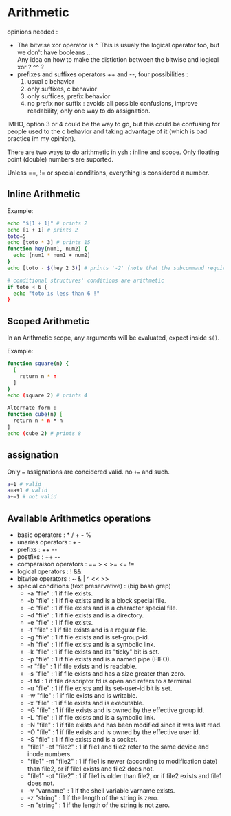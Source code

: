 
# Arithmetic

opinions needed :

- The bitwise xor operator is ^. This is usualy the logical operator too, but we don't have booleans ...  
  Any idea on how to make the distiction between the bitwise and logical xor ? `^^` ?
- prefixes and suffixes operators ++ and --, four possibilities :
  1. usual c behavior
  1. only suffixes, c behavior
  1. only suffices, prefix behavior
  1. no prefix nor suffix : avoids all possible confusions, improve readability, only one way to do assignation.

IMHO, option 3 or 4 could be the way to go, but this could be confusing for people used to the c behavior and taking advantage of it (which is bad practice im my opinion).

There are two ways to do arithmetic in ysh : inline and scope.
Only floating point (double) numbers are suported.

Unless ==, != or special conditions, everything is considered a number.

## Inline Arithmetic

Example:
```bash
echo "$[1 + 1]" # prints 2
echo [1 + 1] # prints 2
toto=5
echo [toto * 3] # prints 15
function hey(num1, num2) {
  echo [num1 * num1 + num2]
}
echo [toto - $(hey 2 3)] # prints '-2' (note that the subcommand require the '$' specifier in arithmetic scope since parenthesis are interpreted as priority operators)

# conditional structures' conditions are arithmetic
if toto < 6 {
  echo "toto is less than 6 !"
}
```

## Scoped Arithmetic

In an Arithmetic scope, any arguments will be evaluated, expect inside `$()`.

Example:
```bash
function square(n) {
  [
    return n * n
  ]
}
echo (square 2) # prints 4

Alternate form :
function cube(n) [
  return n * n * n
]
echo (cube 2) # prints 8
```

## assignation

Only `=` assignations are concidered valid. no `+=` and such.

```bash
a=1 # valid
a=a+1 # valid
a+=1 # not valid
```

## Available Arithmetics operations

- basic operators : * / + - %
- unaries operators : + -
- prefixs : ++ --
- postfixs : ++ --
- comparaison operators : == > < >= <= !=
- logical operators : ! &&
- bitwise operators : ~ & | ^ << >>
- special conditions (text preservative) : (big bash grep)
  - -a "file" : 1 if file exists.
  - -b "file" : 1 if file exists and is a block special file.
  - -c "file" : 1 if file exists and is a character special file.
  - -d "file" : 1 if file exists and is a directory.
  - -e "file" : 1 if file exists.
  - -f "file" : 1 if file exists and is a regular file.
  - -g "file" : 1 if file exists and is set-group-id.
  - -h "file" : 1 if file exists and is a symbolic link.
  - -k "file" : 1 if file exists and its "ticky" bit is set.
  - -p "file" : 1 if file exists and is a named pipe (FIFO).
  - -r "file" : 1 if file exists and is readable.
  - -s "file" : 1 if file exists and has a size greater than zero.
  - -t fd : 1 if file descriptor fd is open and refers to a terminal.
  - -u "file" : 1 if file exists and its set-user-id bit is set.
  - -w "file" : 1 if file exists and is writable.
  - -x "file" : 1 if file exists and is executable.
  - -G "file" : 1 if file exists and is owned by the effective group id.
  - -L "file" : 1 if file exists and is a symbolic link.
  - -N "file" : 1 if file exists and has been modified since it was last read.
  - -O "file" : 1 if file exists and is owned by the effective user id.
  - -S "file" : 1 if file exists and is a socket.
  - "file1" -ef "file2" : 1 if file1 and file2 refer to the same device and inode numbers.
  - "file1" -nt "file2" : 1 if file1 is newer (according to modification date) than file2, or if file1 exists and file2 does not.
  - "file1" -ot "file2" : 1 if file1 is older than file2, or if file2 exists and file1 does not.
  - -v "varname" : 1 if the shell variable varname exists.
  - -z "string" : 1 if the length of the string is zero.
  - -n "string" : 1 if the length of the string is not zero.

